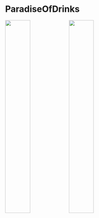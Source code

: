 # ParadiseOfDrinks

<img src="https://user-images.githubusercontent.com/62363669/93807606-8578e800-fc53-11ea-99c5-96ed936453aa.png" width=40%> <img src="https://user-images.githubusercontent.com/62363669/93807610-87db4200-fc53-11ea-9460-ee0f482d1d26.png" width=40%>

